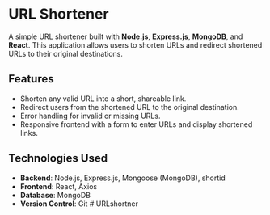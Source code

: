 # URL Shortener

A simple URL shortener built with **Node.js**, **Express.js**, **MongoDB**, and **React**. This application allows users to shorten URLs and redirect shortened URLs to their original destinations.

## Features

- Shorten any valid URL into a short, shareable link.
- Redirect users from the shortened URL to the original destination.
- Error handling for invalid or missing URLs.
- Responsive frontend with a form to enter URLs and display shortened links.

## Technologies Used

- **Backend**: Node.js, Express.js, Mongoose (MongoDB), shortid
- **Frontend**: React, Axios
- **Database**: MongoDB
- **Version Control**: Git
#   U R L s h o r t n e r  
 